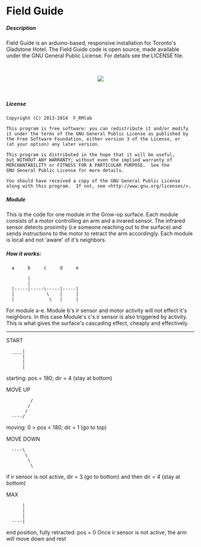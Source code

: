 Field Guide
=======

##### Description
Field Guide is an arduino-based, responsive installation for Toronto's Gladstone Hotel. The Field Guide code is open source, made available under the GNU General Public License. For details see the LICENSE file.

<br>
<p align="center">
  <img src="https://googledrive.com/host/0B1aL4rZ85UMSbkRUNnVKN2RuWjg/"> 
</p>
<br>

##### License
    Copyright (C) 2013-2014  F_RMlab

    This program is free software: you can redistribute it and/or modify
    it under the terms of the GNU General Public License as published by
    the Free Software Foundation, either version 3 of the License, or
    (at your option) any later version.

    This program is distributed in the hope that it will be useful,
    but WITHOUT ANY WARRANTY; without even the implied warranty of
    MERCHANTABILITY or FITNESS FOR A PARTICULAR PURPOSE.  See the
    GNU General Public License for more details.

    You should have received a copy of the GNU General Public License
    along with this program.  If not, see <http://www.gnu.org/licenses/>.


##### Module
This is the code for one module in the Grow-op surface. Each module consists of a motor controlling an arm and a inrared sensor. The infrared sensor detects proximity (i.e someone reaching out to the surface) and sends instructions to the motor to retract the arm accordingly. Each module is local and not 'aware' of it's neighbors.
  
  
##### How it works:
```
  a     b     c     d     e
    
        |    
        |    
  |-----|-----\-----|-----|
  |            \    |     |
  |             \   |     |
```  
For module a-e. Module b's ir sensor and motor activity will not effect it's neighbors. In this case Module's c's ir sensor is also triggered by activity. This is what gives the surface's cascading effect, cheaply and effectively.  
  
---
  
START
```  
  ____|
      |
      |
      |
```
starting: pos = 180; dir = 4 (stay at bottom)    
  
  
MOVE UP
```
         /
        /
       /
  ----/     
```
moving: 0 > pos < 180; dir = 1 (go to top)
  
  
MOVE DOWN
```
  ----\
       \
        \
         \
```
if ir sensor is not active, dir = 3 (go to bottom) and then dir = 4 (stay at bottom)
  
MAX
```
      | 
      |      
      |
  ----|
```
end position, fully retracted: pos = 0
Once ir sensor is not active, the arm will move down and rest  
